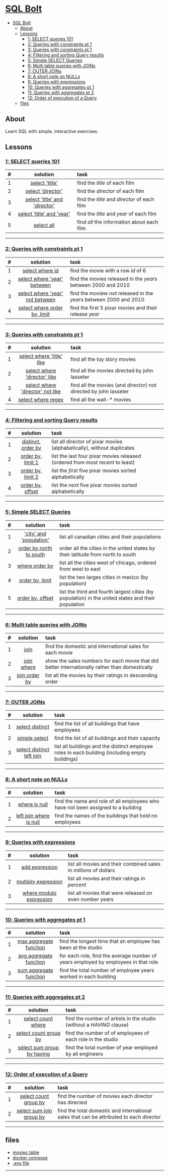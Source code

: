 # [SQL Bolt](https://sqlbolt.com)

- [SQL Bolt](#sql-bolt)
  - [About](#about)
  - [Lessons](#lessons)
    - [1: SELECT queries 101](#1-select-queries-101)
    - [2: Queries with constraints pt 1](#2-queries-with-constraints-pt-1)
    - [3: Queries with constraints pt 1](#3-queries-with-constraints-pt-1)
    - [4: Filtering and sorting Query results](#4-filtering-and-sorting-query-results)
    - [5: Simple SELECT Queries](#5-simple-select-queries)
    - [6: Multi table queries with JOINs](#6-multi-table-queries-with-joins)
    - [7: OUTER JOINs](#7-outer-joins)
    - [8: A short note on NULLs](#8-a-short-note-on-nulls)
    - [9: Queries with expressions](#9-queries-with-expressions)
    - [10: Queries with aggregates pt 1](#10-queries-with-aggregates-pt-1)
    - [11: Queries with aggregates pt 2](#11-queries-with-aggregates-pt-2)
    - [12: Order of execution of a Query](#12-order-of-execution-of-a-query)
  - [files](#files)

## About
Learn SQL with simple, interactive exercises.

## Lessons
### [1: SELECT queries 101](https://sqlbolt.com/lesson/select_queries_introduction)

#|solution|task
:-:|:-:|:--
1|[select 'title'](./solution/ex01/task01_01.sql)|find the *title* of each film
2|[select 'director'](./solution/ex01/task01_02.sql)|find the *director* of each film
3|[select 'title' and 'director'](./solution/ex01/task01_03.sql)|find the *title* and *director* of each film
4|[select 'title' and 'year'](./solution/ex01/task01_04.sql)|find the *title* and *year* of each film
5|[select all](./solution/ex01/task01_05.sql)|find *all* the information about each film
<hr/>

### [2: Queries with constraints pt 1](https://sqlbolt.com/lesson/select_queries_with_constraints)

#|solution|task
:-:|:-:|:--
1|[select where id](./solution/ex02/task02_01.sql)|find the movie with a row *id* of 6
2|[select where 'year' between](./solution/ex02/task02_02.sql)|find the movies released in the *year*s between 2000 and 2010
3|[select where 'year' not between](./solution/ex02/task02_03.sql)|find the moview *not* released in the *year*s between 2000 and 2010
4|[select where order by, limit](./solution/ex02/task02_04.sql)|find the first 5 pixar movies and their release *year*
<hr/>

### [3: Queries with constraints pt 1](https://sqlbolt.com/lesson/select_queries_with_constraints)

#|solution|task
:-:|:-:|:--
1|[select where 'title' like](./solution/ex03/task03_01.sql)|find all the toy story movies
2|[select where 'director' like](./solution/ex03/task03_02.sql)|find all the movies directed by john lasseter
3|[select where 'director' not like](./solution/ex03/task03_03.sql)|find all the movies (and director) not directed by john lasseter
4|[select where regex](./solution/ex03/task03_04.sql)|find all the wall-\* movies
<hr/>

### [4: Filtering and sorting Query results](https://sqlbolt.com/lesson/filtering_sorting_query_results)

#|solution|task
:-:|:-:|:--
1|[distinct, order by](./solution/ex04/task04_01.sql)|list all director of pixar movies (alphabetically), without duplicates
2|[order by, limit 1](./solution/ex04/task04_02.sql)|list the last four pixar movies released (ordered from most recent to least)
3|[order by, limit 2](./solution/ex04/task04_03.sql)|list the *first* five pixar movies sorted alphabetically
4|[order by, offset](./solution/ex04/task04_04.sql)|list the *next* five pixar movies sorted alphabetically
<hr/>

### [5: Simple SELECT Queries](https://sqlbolt.com/lesson/select_queries_review)

#|solution|task
:-:|:-:|:--
1|['city' and 'population'](./solution/ex05/task05_01.sql)|list all canadian cities and their populations
2|[order by north to south](./solution/ex05/task05_02.sql)|order all the cities in the united states by their latitude from north to south
3|[where order by](./solution/ex05/task05_03.sql)|list all the cities west of chicago, ordered from west to east
4|[order by, limit](./solution/ex05/task05_04.sql)|list the two larges cities in mexico (by population)
5|[order by, offset](./solution/ex05/task05_05.sql)|list the third and fourth largest cities (by population) in the united states and their population
<hr/>

### [6: Multi table queries with JOINs](https://sqlbolt.com/lesson/select_queries_with_joins)

#|solution|task
:-:|:-:|:--
1|[join](./solution/ex06/task06_01.sql)|find the domestic and international sales for each movie
2|[join where](./solution/ex06/task06_02.sql)|show the sales numbers for each movie that did better internationally rather than domestically
3|[join order by](./solution/ex06/task06_03.sql)|list all the movies by their ratings in descending order
<hr/>

### [7: OUTER JOINs](https://sqlbolt.com/lesson/select_queries_with_outer_joins)

#|solution|task
:-:|:-:|:--
1|[select distinct](./solution/ex07/task07_01.sql)|find the list of all buildings that have employees
2|[simple select](./solution/ex07/task07_02.sql)|find the list of all buildings and their capacity
3|[select distinct left join](./solution/ex07/task07_03.sql)|list all buildings and the distinct employee roles in each building (including empty buildings)
<hr/>

### [8: A short note on NULLs](https://sqlbolt.com/lesson/)

#|solution|task
:-:|:-:|:--
1|[where is null](./solution/ex08/task08_01.sql)|find the name and role of all employees who have not been assigned to a building
2|[left join where is null](./solution/ex08/task08_02.sql)|find the names of the buildings that hold no employees
<hr/>

### [9: Queries with expressions](https://sqlbolt.com/lesson/select_queries_with_expressions)

#|solution|task
:-:|:-:|:--
1|[add expression](./solution/ex09/task09_01.sql)|list all movies and their combined sales in *millions* of dollars
2|[multiply expression](./solution/ex09/task09_02.sql)|list all movies and their ratings *in percent*
3|[where modulo expression](./solution/ex09/task09_03.sql)|list all movies that were released on even number years
<hr/>

### [10: Queries with aggregates pt 1](https://sqlbolt.com/lesson/select_queries_with_aggregates)

#|solution|task
:-:|:-:|:--
1|[max aggregate function](./solution/ex10/task10_01.sql)|find the longest time that an employee has been at the studio
2|[avg aggregate function](./solution/ex10/task10_02.sql)|for each role, find the average number of years employed by employees in that role
3|[sum aggregate function](./solution/ex10/task10_03.sql)|find the total number of employee years worked in each building
<hr/>

### [11: Queries with aggregates pt 2](https://sqlbolt.com/lesson/select_queries_with_aggregates_pt_2)

#|solution|task
:-:|:-:|:--
1|[select count where](./solution/ex11/task11_01.sql)|find the number of artists in the studio (without a *HAVING* clause)
2|[select count group by](./solution/ex11/task11_02.sql)|find the number of of employees of each role in the studio
3|[select sum group by having](./solution/ex11/task11_03.sql)|find the total number of year employed by all engineers
<hr/>

### [12: Order of execution of a Query](https://sqlbolt.com/lesson/select_queries_order_of_execution)

#|solution|task
:-:|:-:|:--
1|[select count group by](./solution/ex12/task12_01.sql)|find the number of movies each director has directed
2|[select sum join group by](./solution/ex12/task12_02.sql)|find the total domestic and international sales that can be attributed to each director
<hr/>

<!--

### [](https://sqlbolt.com/lesson/)

#|solution|task
:-:|:-:|:--
1|[](./solution/ex00/task00_01.sql)|
<hr/>
-->

## files
- [movies table](./db/init/init.sql)
- [docker compose](./db/docker-compose.yml)
- [.env file](./db/.env)
<hr/>

